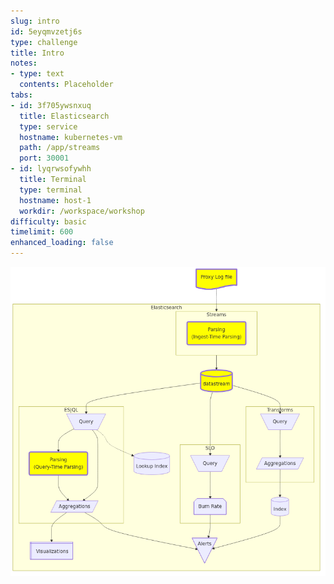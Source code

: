 ```yaml
---
slug: intro
id: 5eyqmvzetj6s
type: challenge
title: Intro
notes:
- type: text
  contents: Placeholder
tabs:
- id: 3f705ywsnxuq
  title: Elasticsearch
  type: service
  hostname: kubernetes-vm
  path: /app/streams
  port: 30001
- id: lyqrwsofywhh
  title: Terminal
  type: terminal
  hostname: host-1
  workdir: /workspace/workshop
difficulty: basic
timelimit: 600
enhanced_loading: false
---
```

![1_arch.mmd.png](../assets/1_arch.mmd.png)